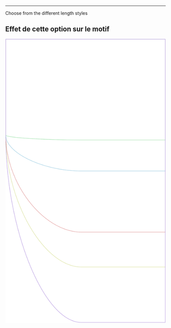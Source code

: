 ---

Choose from the different length styles


## Effet de cette option sur le motif
![Cette image montre l'effet de cette option en superposant plusieurs variantes qui ont une valeur différente pour cette option](lunetius_length_sample.svg "Effet de cette option sur le motif")